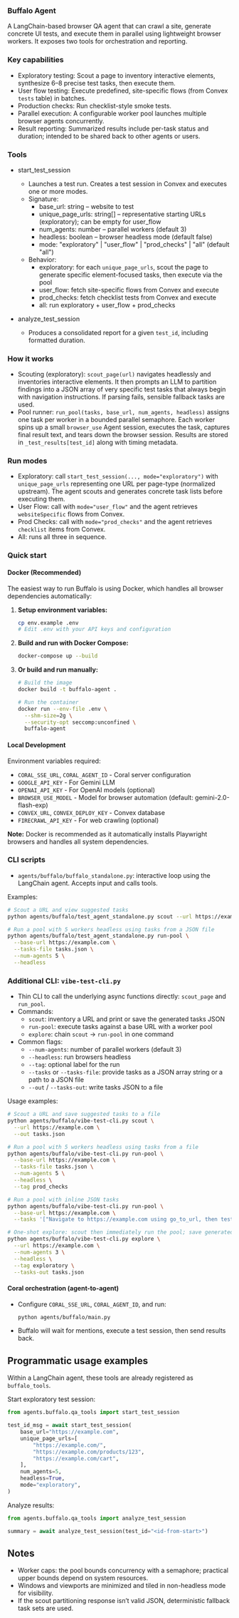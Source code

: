 ### Buffalo Agent

A LangChain-based browser QA agent that can crawl a site, generate concrete UI tests, and execute them in parallel using lightweight browser workers. It exposes two tools for orchestration and reporting.

### Key capabilities
- Exploratory testing: Scout a page to inventory interactive elements, synthesize 6–8 precise test tasks, then execute them.
- User flow testing: Execute predefined, site-specific flows (from Convex `tests` table) in batches.
- Production checks: Run checklist-style smoke tests.
- Parallel execution: A configurable worker pool launches multiple browser agents concurrently.
- Result reporting: Summarized results include per-task status and duration; intended to be shared back to other agents or users.

### Tools
- start_test_session
  - Launches a test run. Creates a test session in Convex and executes one or more modes.
  - Signature:
    - base_url: string – website to test
    - unique_page_urls: string[] – representative starting URLs (exploratory); can be empty for user_flow
    - num_agents: number – parallel workers (default 3)
    - headless: boolean – browser headless mode (default false)
    - mode: "exploratory" | "user_flow" | "prod_checks" | "all" (default "all")
  - Behavior:
    - exploratory: for each `unique_page_urls`, scout the page to generate specific element-focused tasks, then execute via the pool
    - user_flow: fetch site-specific flows from Convex and execute
    - prod_checks: fetch checklist tests from Convex and execute
    - all: run exploratory + user_flow + prod_checks

- analyze_test_session
  - Produces a consolidated report for a given `test_id`, including formatted duration.

### How it works
- Scouting (exploratory): `scout_page(url)` navigates headlessly and inventories interactive elements. It then prompts an LLM to partition findings into a JSON array of very specific test tasks that always begin with navigation instructions. If parsing fails, sensible fallback tasks are used.
- Pool runner: `run_pool(tasks, base_url, num_agents, headless)` assigns one task per worker in a bounded parallel semaphore. Each worker spins up a small `browser_use` Agent session, executes the task, captures final result text, and tears down the browser session. Results are stored in `_test_results[test_id]` along with timing metadata.

### Run modes
- Exploratory: call `start_test_session(..., mode="exploratory")` with `unique_page_urls` representing one URL per page-type (normalized upstream). The agent scouts and generates concrete task lists before executing them.
- User Flow: call with `mode="user_flow"` and the agent retrieves `websiteSpecific` flows from Convex.
- Prod Checks: call with `mode="prod_checks"` and the agent retrieves `checklist` items from Convex.
- All: runs all three in sequence.

### Quick start

#### Docker (Recommended)

The easiest way to run Buffalo is using Docker, which handles all browser dependencies automatically:

1. **Setup environment variables:**
   ```bash
   cp env.example .env
   # Edit .env with your API keys and configuration
   ```

2. **Build and run with Docker Compose:**
   ```bash
   docker-compose up --build
   ```

3. **Or build and run manually:**
   ```bash
   # Build the image
   docker build -t buffalo-agent .
   
   # Run the container
   docker run --env-file .env \
     --shm-size=2g \
     --security-opt seccomp:unconfined \
     buffalo-agent
   ```

#### Local Development

Environment variables required:
- `CORAL_SSE_URL`, `CORAL_AGENT_ID` - Coral server configuration
- `GOOGLE_API_KEY` - For Gemini LLM
- `OPENAI_API_KEY` - For OpenAI models (optional)
- `BROWSER_USE_MODEL` - Model for browser automation (default: gemini-2.0-flash-exp)
- `CONVEX_URL`, `CONVEX_DEPLOY_KEY` - Convex database
- `FIRECRAWL_API_KEY` - For web crawling (optional)

**Note:** Docker is recommended as it automatically installs Playwright browsers and handles all system dependencies.

### CLI scripts

- `agents/buffalo/buffalo_standalone.py`: interactive loop using the LangChain agent. Accepts input and calls tools.

Examples:
```bash
# Scout a URL and view suggested tasks
python agents/buffalo/test_agent_standalone.py scout --url https://example.com

# Run a pool with 5 workers headless using tasks from a JSON file
python agents/buffalo/test_agent_standalone.py run-pool \
  --base-url https://example.com \
  --tasks-file tasks.json \
  --num-agents 5 \
  --headless
```

### Additional CLI: `vibe-test-cli.py`

- Thin CLI to call the underlying async functions directly: `scout_page` and `run_pool`.
- Commands:
  - `scout`: inventory a URL and print or save the generated tasks JSON
  - `run-pool`: execute tasks against a base URL with a worker pool
  - `explore`: chain `scout` → `run-pool` in one command
- Common flags:
  - `--num-agents`: number of parallel workers (default 3)
  - `--headless`: run browsers headless
  - `--tag`: optional label for the run
  - `--tasks` or `--tasks-file`: provide tasks as a JSON array string or a path to a JSON file
  - `--out` / `--tasks-out`: write tasks JSON to a file

Usage examples:
```bash
# Scout a URL and save suggested tasks to a file
python agents/buffalo/vibe-test-cli.py scout \
  --url https://example.com \
  --out tasks.json

# Run a pool with 5 workers headless using tasks from a file
python agents/buffalo/vibe-test-cli.py run-pool \
  --base-url https://example.com \
  --tasks-file tasks.json \
  --num-agents 5 \
  --headless \
  --tag prod_checks

# Run a pool with inline JSON tasks
python agents/buffalo/vibe-test-cli.py run-pool \
  --base-url https://example.com \
  --tasks '["Navigate to https://example.com using go_to_url, then test the header nav - click on Home", "Navigate to https://example.com using go_to_url, then submit the search form with query 'test'"]'

# One-shot explore: scout then immediately run the pool; save generated tasks
python agents/buffalo/vibe-test-cli.py explore \
  --url https://example.com \
  --num-agents 3 \
  --headless \
  --tag exploratory \
  --tasks-out tasks.json
```

#### Coral orchestration (agent-to-agent)
- Configure `CORAL_SSE_URL`, `CORAL_AGENT_ID`, and run:
  ```bash
  python agents/buffalo/main.py
  ```
- Buffalo will wait for mentions, execute a test session, then send results back.

Programmatic usage examples
---------------------------
Within a LangChain agent, these tools are already registered as `buffalo_tools`.

Start exploratory test session:
```python
from agents.buffalo.qa_tools import start_test_session

test_id_msg = await start_test_session(
    base_url="https://example.com",
    unique_page_urls=[
        "https://example.com/",
        "https://example.com/products/123",
        "https://example.com/cart",
    ],
    num_agents=5,
    headless=True,
    mode="exploratory",
)
```

Analyze results:
```python
from agents.buffalo.qa_tools import analyze_test_session

summary = await analyze_test_session(test_id="<id-from-start>")
```

Notes
-----
- Worker caps: the pool bounds concurrency with a semaphore; practical upper bounds depend on system resources.
- Windows and viewports are minimized and tiled in non-headless mode for visibility.
- If the scout partitioning response isn’t valid JSON, deterministic fallback task sets are used.